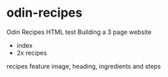 # odin-recipes

Odin Recipes HTML test
Building a 3 page website

- index
- 2x recipes

recipes feature image, heading, ingredients and steps
